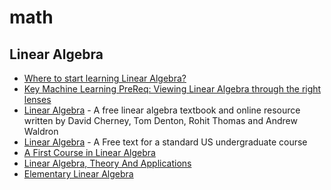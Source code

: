 # math

## Linear Algebra

- [Where to start learning Linear Algebra?](https://math.stackexchange.com/questions/4335/where-to-start-learning-linear-algebra)
- [Key Machine Learning PreReq: Viewing Linear Algebra through the right lenses](https://www.linkedin.com/pulse/key-machine-learning-prereq-viewing-linear-algebra-through-ashwin-rao/)
- [Linear Algebra](https://www.math.ucdavis.edu/~linear/) - A free linear algebra textbook and online resource written by
David Cherney, Tom Denton, Rohit Thomas and Andrew Waldron
- [Linear Algebra](http://joshua.smcvt.edu/linearalgebra/) - A Free text for a standard US undergraduate course
- [A First Course in Linear Algebra](http://linear.ups.edu/)
- [Linear Algebra, Theory And Applications](https://www.saylor.org/site/wp-content/uploads/2012/02/Linear-Algebra-Kuttler-1-30-11-OTC.pdf)
- [Elementary Linear Algebra](https://www2.warwick.ac.uk/fac/sci/maths/undergrad/ughandbook/content/ma106/elementary_linear_algebra_10th_edition.pdf)
